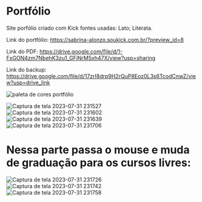 # Portfólio
Site porfólio criado com Kick
fontes usadas: Lato; Literata.


Link do portfólio: https://sabrina-alonzo.soukick.com.br/?preview_id=8


Link do PDF: https://drive.google.com/file/d/1-FxGON4zm7NbehK3zu1_GFjNrM5xh47X/view?usp=sharing 


Link do backup: https://drive.google.com/file/d/17zrI8drp9H2rQuP8Eoz0L3s6TcodCnwZ/view?usp=drive_link 


![paleta de cores portfólio](https://github.com/zoesabrina/portfolio/assets/96883466/fb7acbce-a4c3-49f1-8d51-8596be9d64d9)


![Captura de tela 2023-07-31 231527](https://github.com/zoesabrina/portfolio/assets/96883466/a27d2255-e87c-4155-ada8-552f8a1d1b32)
![Captura de tela 2023-07-31 231602](https://github.com/zoesabrina/portfolio/assets/96883466/506212b9-8f8c-470d-911b-44100ecd6138)
![Captura de tela 2023-07-31 231639](https://github.com/zoesabrina/portfolio/assets/96883466/a35fa2c9-b789-4603-bb24-eca0c44f144b)
![Captura de tela 2023-07-31 231706](https://github.com/zoesabrina/portfolio/assets/96883466/06ae6dea-a799-4fcb-b791-c1b047f96333)

# Nessa parte passa o mouse e muda de graduação para os cursos livres:


![Captura de tela 2023-07-31 231726](https://github.com/zoesabrina/portfolio/assets/96883466/96286848-2254-4710-a01b-a8f7efef43f0)
![Captura de tela 2023-07-31 231742](https://github.com/zoesabrina/portfolio/assets/96883466/957a4470-c225-4f1f-a69f-3917ba8172e3)
![Captura de tela 2023-07-31 231758](https://github.com/zoesabrina/portfolio/assets/96883466/1a49c38f-d2f3-410a-b069-ee776276d17c)
